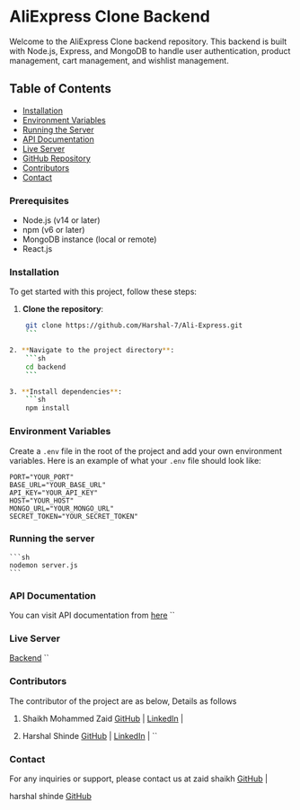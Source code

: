 # AliExpress Clone Backend

Welcome to the AliExpress Clone backend repository. This backend is built with Node.js, Express, and MongoDB to handle user authentication, product management, cart management, and wishlist management.

## Table of Contents
- [Installation](#installation)
- [Environment Variables](#environment-variables)
- [Running the Server](#running-the-server)
- [API Documentation](#api-documentation)
- [Live Server](#live-server)
- [GitHub Repository](#github-repository)
- [Contributors](#contributors)
- [Contact](#contact)

### Prerequisites

- Node.js (v14 or later)
- npm (v6 or later)
- MongoDB instance (local or remote)
- React.js


### Installation

To get started with this project, follow these steps:

1. **Clone the repository**:
```sh
    git clone https://github.com/Harshal-7/Ali-Express.git
    ```

2. **Navigate to the project directory**:
    ```sh
    cd backend
    ```

3. **Install dependencies**:
    ```sh
    npm install
```

### Environment Variables

Create a `.env` file in the root of the project and add your own environment variables. Here is an example of what your `.env` file should look like:

```env
PORT="YOUR_PORT"
BASE_URL="YOUR_BASE_URL"
API_KEY="YOUR_API_KEY"
HOST="YOUR_HOST"
MONGO_URL="YOUR_MONGO_URL"
SECRET_TOKEN="YOUR_SECRET_TOKEN"
```


### Running the server
    ```sh
    nodemon server.js
    ```

### API Documentation
You can visit API documentation from [here](https://documenter.getpostman.com/view/32824294/2sA3rwNuRn)
``

### Live Server
[Backend](https://ali-express-clone.onrender.com) 
``


### Contributors
The  contributor of the project are as below, Details as follows

1. Shaikh Mohammed Zaid
[GitHub](https://github.com/Shaikhmohamm) |
[LinkedIn](https://www.linkedin.com/in/zaid-shaikh-37b1b6171/) |

2. Harshal Shinde
[GitHub](https://github.com/Harshal-7) |
[LinkedIn](https://www.linkedin.com/in/harshal-shinde-77a862210?lipi=urn%3Ali%3Apage%3Ad_flagship3_profile_view_base_contact_details%3ByzOQDYtxQaa7el%2BmrwHMDw%3D%3D) |
``


### Contact

For any inquiries or support, please contact us at zaid shaikh [GitHub](https://github.com/Shaikhmohamm) | 

harshal shinde [GitHub](https://github.com/Harshal-7)
